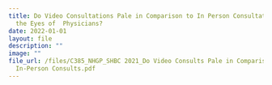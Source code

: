 ```yaml
---
title: Do Video Consultations Pale in Comparison to In Person Consultations in
  the Eyes of  Physicians?
date: 2022-01-01
layout: file
description: ""
image: ""
file_url: /files/C385_NHGP_SHBC 2021_Do Video Consults Pale in Comparison to
  In-Person Consults.pdf
---
```

